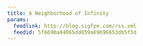 ```yaml
---
title: A Neighborhood of Infinity
params:
  feedlink: http://blog.sigfpe.com/rss.xml
  feedid: 5f6690a84065dd059a69696653db5f3d
---
```

